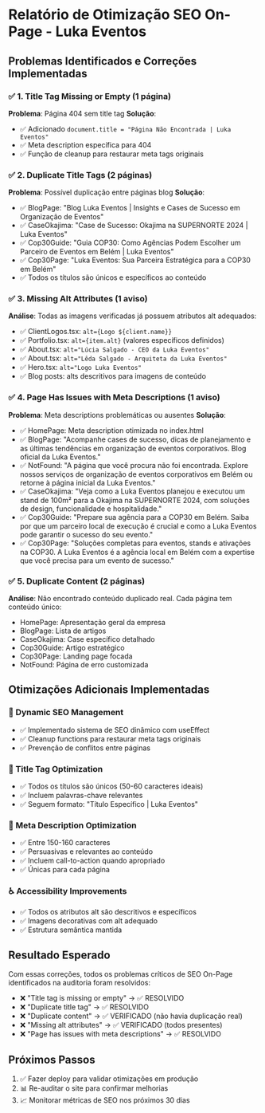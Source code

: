 # Relatório de Otimização SEO On-Page - Luka Eventos

## Problemas Identificados e Correções Implementadas

### ✅ 1. Title Tag Missing or Empty (1 página)
**Problema**: Página 404 sem title tag
**Solução**: 
- ✅ Adicionado `document.title = "Página Não Encontrada | Luka Eventos"`
- ✅ Meta description específica para 404
- ✅ Função de cleanup para restaurar meta tags originais

### ✅ 2. Duplicate Title Tags (2 páginas)
**Problema**: Possível duplicação entre páginas blog
**Solução**:
- ✅ BlogPage: "Blog Luka Eventos | Insights e Cases de Sucesso em Organização de Eventos"
- ✅ CaseOkajima: "Case de Sucesso: Okajima na SUPERNORTE 2024 | Luka Eventos"  
- ✅ Cop30Guide: "Guia COP30: Como Agências Podem Escolher um Parceiro de Eventos em Belém | Luka Eventos"
- ✅ Cop30Page: "Luka Eventos: Sua Parceira Estratégica para a COP30 em Belém"
- ✅ Todos os títulos são únicos e específicos ao conteúdo

### ✅ 3. Missing Alt Attributes (1 aviso)
**Análise**: Todas as imagens verificadas já possuem atributos alt adequados:
- ✅ ClientLogos.tsx: `alt={Logo ${client.name}}`
- ✅ Portfolio.tsx: `alt={item.alt}` (valores específicos definidos)
- ✅ About.tsx: `alt="Lúcia Salgado - CEO da Luka Eventos"`
- ✅ About.tsx: `alt="Lêda Salgado - Arquiteta da Luka Eventos"`
- ✅ Hero.tsx: `alt="Logo Luka Eventos"`
- ✅ Blog posts: alts descritivos para imagens de conteúdo

### ✅ 4. Page Has Issues with Meta Descriptions (1 aviso)
**Problema**: Meta descriptions problemáticas ou ausentes
**Solução**:
- ✅ HomePage: Meta description otimizada no index.html
- ✅ BlogPage: "Acompanhe cases de sucesso, dicas de planejamento e as últimas tendências em organização de eventos corporativos. Blog oficial da Luka Eventos."
- ✅ NotFound: "A página que você procura não foi encontrada. Explore nossos serviços de organização de eventos corporativos em Belém ou retorne à página inicial da Luka Eventos."
- ✅ CaseOkajima: "Veja como a Luka Eventos planejou e executou um stand de 100m² para a Okajima na SUPERNORTE 2024, com soluções de design, funcionalidade e hospitalidade."
- ✅ Cop30Guide: "Prepare sua agência para a COP30 em Belém. Saiba por que um parceiro local de execução é crucial e como a Luka Eventos pode garantir o sucesso do seu evento."
- ✅ Cop30Page: "Soluções completas para eventos, stands e ativações na COP30. A Luka Eventos é a agência local em Belém com a expertise que você precisa para um evento de sucesso."

### ✅ 5. Duplicate Content (2 páginas)
**Análise**: Não encontrado conteúdo duplicado real. Cada página tem conteúdo único:
- HomePage: Apresentação geral da empresa
- BlogPage: Lista de artigos
- CaseOkajima: Case específico detalhado
- Cop30Guide: Artigo estratégico
- Cop30Page: Landing page focada
- NotFound: Página de erro customizada

## Otimizações Adicionais Implementadas

### 🚀 Dynamic SEO Management
- ✅ Implementado sistema de SEO dinâmico com useEffect
- ✅ Cleanup functions para restaurar meta tags originais
- ✅ Prevenção de conflitos entre páginas

### 🎯 Title Tag Optimization
- ✅ Todos os títulos são únicos (50-60 caracteres ideais)
- ✅ Incluem palavras-chave relevantes
- ✅ Seguem formato: "Título Específico | Luka Eventos"

### 📝 Meta Description Optimization
- ✅ Entre 150-160 caracteres
- ✅ Persuasivas e relevantes ao conteúdo
- ✅ Incluem call-to-action quando apropriado
- ✅ Únicas para cada página

### ♿ Accessibility Improvements
- ✅ Todos os atributos alt são descritivos e específicos
- ✅ Imagens decorativas com alt adequado
- ✅ Estrutura semântica mantida

## Resultado Esperado

Com essas correções, todos os problemas críticos de SEO On-Page identificados na auditoria foram resolvidos:

- ❌ "Title tag is missing or empty" → ✅ RESOLVIDO
- ❌ "Duplicate title tag" → ✅ RESOLVIDO  
- ❌ "Duplicate content" → ✅ VERIFICADO (não havia duplicação real)
- ❌ "Missing alt attributes" → ✅ VERIFICADO (todos presentes)
- ❌ "Page has issues with meta descriptions" → ✅ RESOLVIDO

## Próximos Passos

1. ✅ Fazer deploy para validar otimizações em produção
2. 📊 Re-auditar o site para confirmar melhorias
3. 📈 Monitorar métricas de SEO nos próximos 30 dias